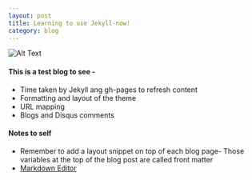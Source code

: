 ```yaml
---
layout: post
title: Learning to use Jekyll-now!
category: blog
---
```


![Alt Text](https://media.giphy.com/media/vFKqnCdLPNOKc/giphy.gif)

#### This is a test blog to see - 
* Time taken by Jekyll ang gh-pages to refresh content 
* Formatting and layout of the theme
* URL mapping 
* Blogs and Disqus comments 



#### Notes to self
* Remember to add a layout snippet on top of each blog page-  Those variables at the top of the blog post are called front matter
* [Markdown Editor](https://daringfireball.net/projects/markdown/dingus)
